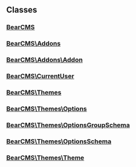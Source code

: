 ## Classes

### [BearCMS](bearcms.class.md)

### [BearCMS\Addons](bearcms.addons.class.md)

### [BearCMS\Addons\Addon](bearcms.addons.addon.class.md)

### [BearCMS\CurrentUser](bearcms.currentuser.class.md)

### [BearCMS\Themes](bearcms.themes.class.md)

### [BearCMS\Themes\Options](bearcms.themes.options.class.md)

### [BearCMS\Themes\OptionsGroupSchema](bearcms.themes.optionsgroupschema.class.md)

### [BearCMS\Themes\OptionsSchema](bearcms.themes.optionsschema.class.md)

### [BearCMS\Themes\Theme](bearcms.themes.theme.class.md)

